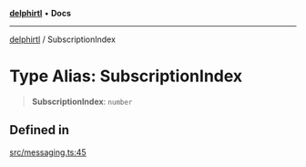 [**delphirtl**](../README.md) • **Docs**

***

[delphirtl](../globals.md) / SubscriptionIndex

# Type Alias: SubscriptionIndex

> **SubscriptionIndex**: `number`

## Defined in

[src/messaging.ts:45](https://github.com/chuacw/delphirtl/blob/9d3905248e31f9e407f7d93f22a1ad9ed76c2b79/src/messaging.ts#L45)
